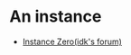 # An instance

 - [Instance Zero(idk's forum)](https://7lt4mg3r2fpujmgdbpcyr4n736psoqjaztyoykrulk2r7zy3prsq.b32.i2p)
